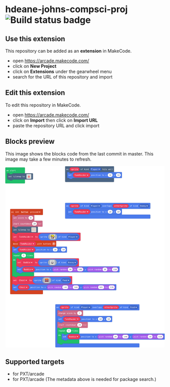 # hdeane-johns-compsci-proj ![Build status badge](https://github.com/hundj/hdeane-johns-compsci-proj/workflows/MakeCode/badge.svg)



## Use this extension

This repository can be added as an **extension** in MakeCode.

* open https://arcade.makecode.com/
* click on **New Project**
* click on **Extensions** under the gearwheel menu
* search for the URL of this repository and import

## Edit this extension

To edit this repository in MakeCode.

* open https://arcade.makecode.com/
* click on **Import** then click on **Import URL**
* paste the repository URL and click import

## Blocks preview

This image shows the blocks code from the last commit in master.
This image may take a few minutes to refresh.

![A rendered view of the blocks](https://github.com/hundj/hdeane-johns-compsci-proj/raw/master/.makecode/blocks.png)

## Supported targets

* for PXT/arcade
* for PXT/arcade
(The metadata above is needed for package search.)

